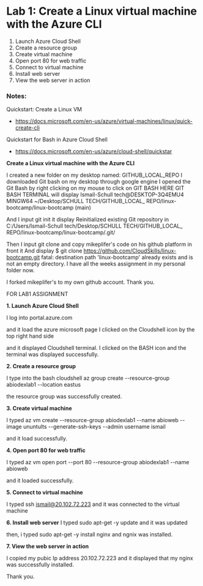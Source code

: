# Lab 1: Create a Linux virtual machine with the Azure CLI

1. Launch Azure Cloud Shell
2. Create a resource group
3. Create virtual machine
4. Open port 80 for web traffic
5. Connect to virtual machine
6. Install web server
7. View the web server in action

### Notes:

Quickstart: Create a Linux VM
* https://docs.microsoft.com/en-us/azure/virtual-machines/linux/quick-create-cli

Quickstart for Bash in Azure Cloud Shell
* https://docs.microsoft.com/en-us/azure/cloud-shell/quickstar

 **Create a Linux virtual machine with the Azure CLI**

I created a new folder on my desktop named: GITHUB_LOCAL_REPO
I downloaded Git bash on my desktop through google engine
I opened the Git Bash by right clicking on my mouse to click on GIT BASH HERE
GIT BASH TERMINAL will display Ismail-Schull tech@DESKTOP-3Q4EMU4 MINGW64 ~/Desktop/SCHULL TECH/GITHUB_LOCAL_ REPO/linux-bootcamp/linux-bootcamp (main)

And I input git init
it display Reinitialized existing Git repository in C:/Users/Ismail-Schull tech/Desktop/SCHULL TECH/GITHUB_LOCAL_ REPO/linux-bootcamp/linux-bootcamp/.git/

Then I input git clone and copy mikeplifer's code on his github platform in front it 
And 
display $ git clone https://github.com/CloudSkills/linux-bootcamp.git
fatal: destination path 'linux-bootcamp' already exists and is not an empty directory.
I have all the weeks assignment in my personal folder now.

I forked mikeplifer's to my own github account.
Thank you.





FOR LAB1 ASSIGNMENT


**1. Launch Azure Cloud Shell**

I log into portal.azure.com

and it load the azure microsoft page
I clicked on the Cloudshell icon by the top right hand side

and it displayed Cloudshell terminal. I clicked on the BASH icon and the terminal was displayed successfully.


**2. Create a resource group**

I type into the bash cloudshell az group create --resource-group abiodexlab1 --location eastus

the resource group was successfully created.


**3. Create virtual machine**

I typed az vm create --resource-group abiodexlab1 --name abioweb --image ununtults --generate-ssh-keys --admin username ismail

and it load successfully.




**4. Open port 80 for web traffic**

I typed az vm open port --port 80 --resource-group abiodexlab1 --name abioweb

and it loaded successfully. 


**5. Connect to virtual machine**


I typed ssh ismail@20.102.72.223 and it was connected to the virtual machine


**6. Install web server**
I typed sudo apt-get -y update and it was updated


then, i typed sudo apt-get -y install nginx and ngnix was installed.


**7. View the web server in action**

I copied my pubic Ip address 20.102.72.223 and it displayed that my nginx was successfully installed.

Thank you.


